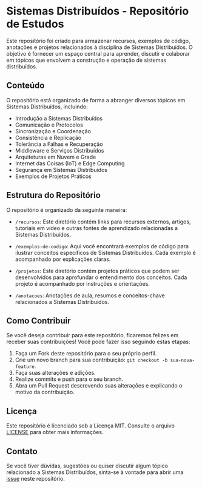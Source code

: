 # Sistemas Distribuídos - Repositório de Estudos

Este repositório foi criado para armazenar recursos, exemplos de código, anotações e projetos relacionados à disciplina de Sistemas Distribuídos. O objetivo é fornecer um espaço central para aprender, discutir e colaborar em tópicos que envolvem a construção e operação de sistemas distribuídos.

## Conteúdo

O repositório está organizado de forma a abranger diversos tópicos em Sistemas Distribuídos, incluindo:

- Introdução a Sistemas Distribuídos
- Comunicação e Protocolos
- Sincronização e Coordenação
- Consistência e Replicação
- Tolerância a Falhas e Recuperação
- Middleware e Serviços Distribuídos
- Arquiteturas em Nuvem e Grade
- Internet das Coisas (IoT) e Edge Computing
- Segurança em Sistemas Distribuídos
- Exemplos de Projetos Práticos

## Estrutura do Repositório

O repositório é organizado da seguinte maneira:

- `/recursos`: Este diretório contém links para recursos externos, artigos, tutoriais em vídeo e outras fontes de aprendizado relacionadas a Sistemas Distribuídos.

- `/exemplos-de-codigo`: Aqui você encontrará exemplos de código para ilustrar conceitos específicos de Sistemas Distribuídos. Cada exemplo é acompanhado por explicações claras.

- `/projetos`: Este diretório contém projetos práticos que podem ser desenvolvidos para aprofundar o entendimento dos conceitos. Cada projeto é acompanhado por instruções e orientações.

- `/anotacoes`: Anotações de aula, resumos e conceitos-chave relacionados a Sistemas Distribuídos.

## Como Contribuir

Se você deseja contribuir para este repositório, ficaremos felizes em receber suas contribuições! Você pode fazer isso seguindo estas etapas:

1. Faça um Fork deste repositório para o seu próprio perfil.
2. Crie um novo branch para sua contribuição: `git checkout -b sua-nova-feature`.
3. Faça suas alterações e adições.
4. Realize commits e push para o seu branch.
5. Abra um Pull Request descrevendo suas alterações e explicando o motivo da contribuição.

## Licença

Este repositório é licenciado sob a Licença MIT. Consulte o arquivo [LICENSE](LICENSE) para obter mais informações.

## Contato

Se você tiver dúvidas, sugestões ou quiser discutir algum tópico relacionado a Sistemas Distribuídos, sinta-se à vontade para abrir uma [issue](https://github.com/takeshi-mi/Faculdade-IFG/issues) neste repositório.
